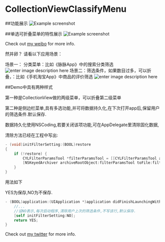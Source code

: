 # CollectionViewClassifyMenu


##功能展示
![Example screenshot](https://github.com/ChenYilong/CollectionViewClassifyMenu/blob/master/CollectionViewClassifyMenu用法展示.gif)

##单选可折叠菜单的特性展示
![Example screenshot](https://github.com/ChenYilong/CollectionViewClassifyMenu/blob/master/单选菜单的特性展示.gif)
                  
Check out [my weibo](http://weibo.com/luohanchenyilong/) for more info.


然并卵？
请看以下应用场景：

场景一：
分类菜单：比如《脉脉App》中的搜索分类筛选
![enter image description here](https://i.imgur.com/ZyJflPh.gif)
场景二：筛选条件，如果数目过多，可以折叠，：比如《手机淘宝App》中商品的评价筛选
![enter image description here](https://i.imgur.com/8AM2QTc.gif)

##Demo中具有两种样式


第一种是CollectionView做的两级菜单，可以折叠第二级菜单

第二种是侧边栏菜单,具有多选功能,并可将数据持久化,在下次打开app后,保留用户的筛选条件.默认保存.

数据持久化使用NSCoding,若要关闭该项功能,可在AppDelegate里清除固化数据,
 
 
清除方法已经在工程中写出:
 
 
```Objective-C
- (void)initFilterSetting:(BOOL)restore
{
    if (!restore) {
        CYLFilterParamsTool *filterParamsTool = [[CYLFilterParamsTool alloc] init];
        [NSKeyedArchiver archiveRootObject:filterParamsTool toFile:filterParamsTool.filename];
    }
}
```

用法如下

YES为保存,NO为不保存.
 
 
```Objective-C
- (BOOL)application:(UIApplication *)application didFinishLaunchingWithOptions:(NSDictionary *)launchOptions {
    //...
    //设NO表示,每次启动程序,清除用户上次的筛选条件,不写该行,默认保存.
    [self initFilterSetting:NO];
    return YES;
}
```




Check out [my twitter](https://twitter.com/stevechen1010) for more info.

